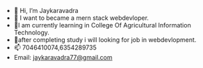 - 👋 Hi, I’m Jaykaravadra 
- 👀 I want to became a mern stack webdevloper.  
- 🌱I am currently learning in College Of Agricultural Information Technology.
- 💞️after completing study i  will looking for job in webdevlopment. 
- 📫 7046410074,6354289735 
- Email: jaykaravadra77@gmail.com

<!---
Here I Upload My Practice Projects.

--->







